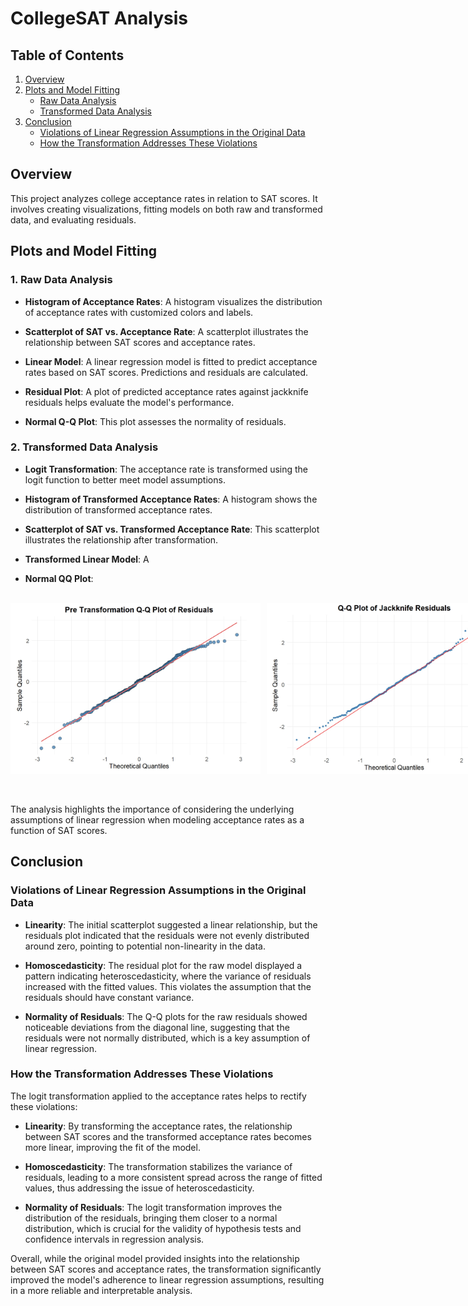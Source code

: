 # CollegeSAT Analysis

## Table of Contents

1. [Overview](#overview)
2. [Plots and Model Fitting](#plots-and-model-fitting)
   - [Raw Data Analysis](#1-raw-data-analysis)
   - [Transformed Data Analysis](#2-transformed-data-analysis)
3. [Conclusion](#conclusion)
   - [Violations of Linear Regression Assumptions in the Original Data](#violations-of-linear-regression-assumptions-in-the-original-data)
   - [How the Transformation Addresses These Violations](#how-the-transformation-addresses-these-violations)

## Overview

This project analyzes college acceptance rates in relation to SAT scores. It involves creating visualizations, fitting models on both raw and transformed data, and evaluating residuals.

## Plots and Model Fitting

### 1. Raw Data Analysis

- **Histogram of Acceptance Rates**: A histogram visualizes the distribution of acceptance rates with customized colors and labels.
  
- **Scatterplot of SAT vs. Acceptance Rate**: A scatterplot illustrates the relationship between SAT scores and acceptance rates.

- **Linear Model**: A linear regression model is fitted to predict acceptance rates based on SAT scores. Predictions and residuals are calculated.

- **Residual Plot**: A plot of predicted acceptance rates against jackknife residuals helps evaluate the model's performance.

- **Normal Q-Q Plot**: This plot assesses the normality of residuals.

### 2. Transformed Data Analysis

- **Logit Transformation**: The acceptance rate is transformed using the logit function to better meet model assumptions.

- **Histogram of Transformed Acceptance Rates**: A histogram shows the distribution of transformed acceptance rates.

- **Scatterplot of SAT vs. Transformed Acceptance Rate**: This scatterplot illustrates the relationship after transformation.

- **Transformed Linear Model**: A

- **Normal QQ Plot**:

<br>

<div style="display: flex;">
    <img src="https://github.com/RoryQo/College-Acceptance-and-SAT-Scores/raw/main/PreQQ.jpg" style="width: 400px; margin-right: 10px;" alt="Pre Transformation Q-Q Plot">
    <img src="https://github.com/RoryQo/College-Acceptance-and-SAT-Scores/raw/main/QQ.jpg" style="width: 400px;" alt="Post Transformation Q-Q Plot">
</div>

<br>
<br>

The analysis highlights the importance of considering the underlying assumptions of linear regression when modeling acceptance rates as a function of SAT scores. 

## Conclusion

### Violations of Linear Regression Assumptions in the Original Data

- **Linearity**: The initial scatterplot suggested a linear relationship, but the residuals plot indicated that the residuals were not evenly distributed around zero, pointing to potential non-linearity in the data.

- **Homoscedasticity**: The residual plot for the raw model displayed a pattern indicating heteroscedasticity, where the variance of residuals increased with the fitted values. This violates the assumption that the residuals should have constant variance.

- **Normality of Residuals**: The Q-Q plots for the raw residuals showed noticeable deviations from the diagonal line, suggesting that the residuals were not normally distributed, which is a key assumption of linear regression.

### How the Transformation Addresses These Violations

The logit transformation applied to the acceptance rates helps to rectify these violations:

- **Linearity**: By transforming the acceptance rates, the relationship between SAT scores and the transformed acceptance rates becomes more linear, improving the fit of the model.

- **Homoscedasticity**: The transformation stabilizes the variance of residuals, leading to a more consistent spread across the range of fitted values, thus addressing the issue of heteroscedasticity.

- **Normality of Residuals**: The logit transformation improves the distribution of the residuals, bringing them closer to a normal distribution, which is crucial for the validity of hypothesis tests and confidence intervals in regression analysis.

Overall, while the original model provided insights into the relationship between SAT scores and acceptance rates, the transformation significantly improved the model's adherence to linear regression assumptions, resulting in a more reliable and interpretable analysis.
